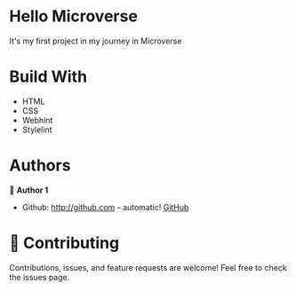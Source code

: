 # Hello Microverse
It's my first project in my journey in Microverse
  
# Build With
 - HTML
 - CSS
 - Webhint
 - Stylelint

# Authors
 :bearded_person: **Author 1**
  - Github: http://github.com - automatic!
[GitHub](http://github.com)

# :handshake: Contributing
Contributions, issues, and feature requests are welcome!
Feel free to check the issues page.
